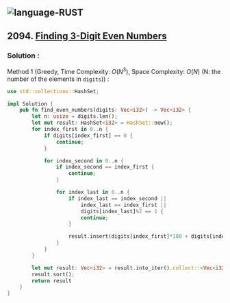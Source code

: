 ![language-RUST](https://img.shields.io/badge/RUST-8d4004?style=for-the-badge&logo=RUST)
---

## 2094. [Finding 3-Digit Even Numbers](https://leetcode.com/problems/finding-3-digit-even-numbers)

### Solution :

Method 1 (Greedy, Time Complexity: $O(N^3)$, Space Complexity: $O(N)$ (N: the number of the elements in `digits`)) :
```rust
use std::collections::HashSet;

impl Solution {
    pub fn find_even_numbers(digits: Vec<i32>) -> Vec<i32> {
        let n: usize = digits.len();
        let mut result: HashSet<i32> = HashSet::new();
        for index_first in 0..n {
            if digits[index_first] == 0 {
                continue;
            }

            for index_second in 0..n {
                if index_second == index_first {
                    continue;
                }

                for index_last in 0..n {
                    if index_last == index_second ||
                        index_last == index_first ||
                        digits[index_last]%2 == 1 {
                        continue;
                    }

                    result.insert(digits[index_first]*100 + digits[index_second]*10 + digits[index_last]);
                }
            }
        }

        let mut result: Vec<i32> = result.into_iter().collect::<Vec<i32>>();
        result.sort();
        return result
    }
}
```
